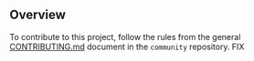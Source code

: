 
## Overview

To contribute to this project, follow the rules from the general [CONTRIBUTING.md](https://github.com/kyma-project/community/blob/master/contributing/02-contributing.md) document in the `community` repository.
FIX
